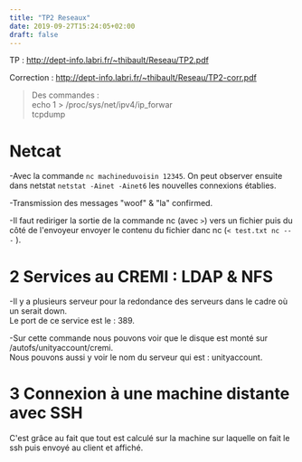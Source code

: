 ```yaml
---
title: "TP2 Reseaux"
date: 2019-09-27T15:24:05+02:00
draft: false
---
```

TP : http://dept-info.labri.fr/~thibault/Reseau/TP2.pdf

Correction : http://dept-info.labri.fr/~thibault/Reseau/TP2-corr.pdf

> Des commandes : \
 echo 1 > /proc/sys/net/ipv4/ip_forwar \
 tcpdump


# Netcat
-Avec la commande `nc machineduvoisin 12345`. On peut observer ensuite dans netstat `netstat
-Ainet -Ainet6` les nouvelles connexions établies.

-Transmission des messages "woof" & "la" confirmed.

-Il faut rediriger la sortie de la commande nc (avec `>`) vers un fichier puis du côté de l'envoyeur envoyer le contenu du fichier danc nc (`< test.txt nc ---` ).

# 2 Services au CREMI : LDAP & NFS
-Il y a plusieurs serveur pour la redondance des serveurs dans le cadre où un serait down.\
Le port de ce service est le : 389.

-Sur cette commande nous pouvons voir que le disque est monté sur /autofs/unityaccount/cremi.\
Nous pouvons aussi y voir le nom du serveur qui est : unityaccount.

# 3 Connexion à une machine distante avec SSH
C'est grâce au fait que tout est calculé sur la machine sur laquelle on fait le ssh puis envoyé au client et affiché.

